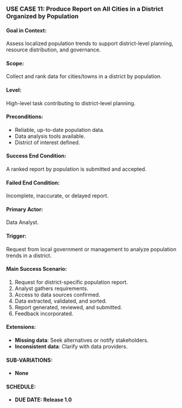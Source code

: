 ### USE CASE 11: **Produce Report on All Cities in a District Organized by Population**

#### **Goal in Context**:
Assess localized population trends to support district-level planning, resource distribution, and governance.

#### **Scope**:
Collect and rank data for cities/towns in a district by population.

#### **Level**:
High-level task contributing to district-level planning.

#### **Preconditions**:
- Reliable, up-to-date population data.
- Data analysis tools available.
- District of interest defined.

#### **Success End Condition**:
A ranked report by population is submitted and accepted.

#### **Failed End Condition**:
Incomplete, inaccurate, or delayed report.

#### **Primary Actor**:
Data Analyst.

#### **Trigger**:
Request from local government or management to analyze population trends in a district.

#### **Main Success Scenario**:
1. Request for district-specific population report.
2. Analyst gathers requirements.
3. Access to data sources confirmed.
4. Data extracted, validated, and sorted.
5. Report generated, reviewed, and submitted.
6. Feedback incorporated.

#### **Extensions**:
- **Missing data**: Seek alternatives or notify stakeholders.
- **Inconsistent data**: Clarify with data providers.

#### **SUB-VARIATIONS**:
- **None**

#### **SCHEDULE**:
- **DUE DATE: Release 1.0**
